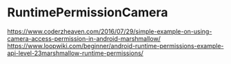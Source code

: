 # RuntimePermissionCamera
https://www.coderzheaven.com/2016/07/29/simple-example-on-using-camera-access-permission-in-android-marshmallow/
https://www.loopwiki.com/beginner/android-runtime-permissions-example-api-level-23marshmallow-runtime-permissions/
